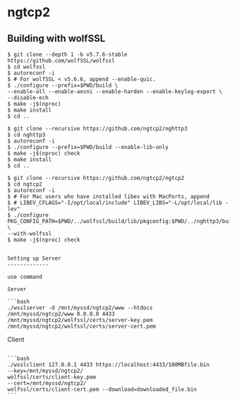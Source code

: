 ngtcp2
======

## Building with wolfSSL

```shell
$ git clone --depth 1 -b v5.7.6-stable https://github.com/wolfSSL/wolfssl
$ cd wolfssl
$ autoreconf -i
$ # For wolfSSL < v5.6.6, append --enable-quic.
$ ./configure --prefix=$PWD/build \
--enable-all --enable-aesni --enable-harden --enable-keylog-export \
--disable-ech
$ make -j$(nproc)
$ make install
$ cd ..

$ git clone --recursive https://github.com/ngtcp2/nghttp3
$ cd nghttp3
$ autoreconf -i
$ ./configure --prefix=$PWD/build --enable-lib-only
$ make -j$(nproc) check
$ make install
$ cd ..

$ git clone --recursive https://github.com/ngtcp2/ngtcp2
$ cd ngtcp2
$ autoreconf -i
$ # For Mac users who have installed libev with MacPorts, append
$ # LIBEV_CFLAGS="-I/opt/local/include" LIBEV_LIBS="-L/opt/local/lib -lev"
$ ./configure PKG_CONFIG_PATH=$PWD/../wolfssl/build/lib/pkgconfig:$PWD/../nghttp3/build/lib/pkgconfig \
--with-wolfssl
$ make -j$(nproc) check


Setting up Server
-------------

use command 

Server

```bash
./wsslserver -d /mnt/myssd/ngtcp2/www --htdocs
/mnt/myssd/ngtcp2/www 0.0.0.0 4433
/mnt/myssd/ngtcp2/wolfssl/certs/server-key.pem
/mnt/myssd/ngtcp2/wolfssl/certs/server-cert.pem
```

Client
~~~~~~

```bash
./wsslclient 127.0.0.1 4433 https://localhost:4433/100MBfile.bin
--key=/mnt/myssd/ngtcp2/
wolfssl/certs/client-key.pem
--cert=/mnt/myssd/ngtcp2/
wolfssl/certs/client-cert.pem --download=downloaded_file.bin
```
